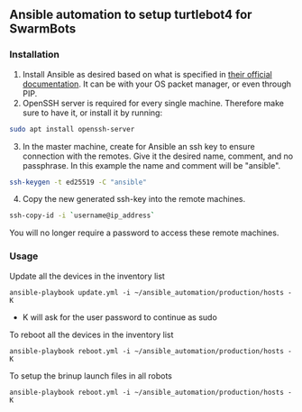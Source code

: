 ## Ansible automation to setup turtlebot4 for SwarmBots

### Installation
1. Install Ansible as desired based on what is specified in [their official documentation](https://docs.ansible.com/ansible/latest/installation_guide/intro_installation.html).
It can be with your OS packet manager, or even through PIP.
2. OpenSSH server is required for every single machine. Therefore make sure to have it,
or install it by running:
```bash
sudo apt install openssh-server
```
3. In the master machine, create for Ansible an ssh key to ensure connection with
the remotes. Give it the desired name, comment, and no passphrase. In this example
the name and comment will be "ansible".
```bash
ssh-keygen -t ed25519 -C "ansible"
```
4. Copy the new generated ssh-key into the remote machines.
```bash
ssh-copy-id -i `username@ip_address`
```
You will no longer require a password to access these remote machines.

### Usage

Update all the devices in the inventory list
```
ansible-playbook update.yml -i ~/ansible_automation/production/hosts -K
```
- K will ask for the user password to continue as sudo 

To reboot all the devices in the inventory list
```
ansible-playbook reboot.yml -i ~/ansible_automation/production/hosts -K
```
To setup the brinup launch files in all robots
```
ansible-playbook reboot.yml -i ~/ansible_automation/production/hosts -K
```